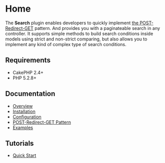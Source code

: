 Home
====

The **Search** plugin enables developers to quickly implement [the POST-Redirect-GET](Documentation/Post-Redirect-Get.md) pattern. And provides you with a paginateable search in any controller. It supports simple methods to build search conditions inside models using strict and non-strict comparing, but also allows you to implement any kind of complex type of search conditions.

Requirements
------------

* CakePHP 2.4+
* PHP 5.2.8+

Documentation
-------------

* [Overview](Documentation/Overview.md)
* [Installation](Documentation/Installation.md)
* [Configuration](Documentation/Configuration.md)
* [POST-Redirect-GET Pattern](Documentation/Post-Redirect-Get.md)
* [Examples](Documentation/Examples.md)

Tutorials
---------

* [Quick Start](Tutorials/Quick-Start.md)
